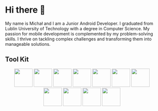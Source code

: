 # Hi there 👋

My name is Michał and I am a Junior Android Developer. I graduated from Lublin University of Technology with a degree in Computer Science. My passion for mobile development is complemented by my problem-solving skills. I thrive on tackling complex challenges and transforming them into manageable solutions.

## Tool Kit

<p align="center">
    <img src="https://cdn.jsdelivr.net/gh/devicons/devicon/icons/kotlin/kotlin-original.svg" height="60"/>
    <img src="https://cdn.jsdelivr.net/gh/devicons/devicon/icons/java/java-original.svg" height="60"/> 
    <img src="https://cdn.jsdelivr.net/gh/devicons/devicon/icons/android/android-plain.svg" height="60"/>  
    <img src="https://cdn.jsdelivr.net/gh/devicons/devicon/icons/androidstudio/androidstudio-original.svg" height="60" />
    <img src="https://cdn.jsdelivr.net/gh/devicons/devicon/icons/spring/spring-original.svg" height="60"/>
    <img src="https://cdn.jsdelivr.net/gh/devicons/devicon/icons/html5/html5-original.svg" height="60"/>
    <img src="https://cdn.jsdelivr.net/gh/devicons/devicon/icons/css3/css3-original.svg" height="60"/>
    <img src="https://cdn.jsdelivr.net/gh/devicons/devicon/icons/sqlite/sqlite-original.svg"height="60"/>
    <img src="https://cdn.jsdelivr.net/gh/devicons/devicon/icons/postgresql/postgresql-plain.svg" height="60"/>
    <img src="https://cdn.jsdelivr.net/gh/devicons/devicon/icons/git/git-original.svg" height="60"/>
    <img src="https://cdn.jsdelivr.net/gh/devicons/devicon/icons/docker/docker-original.svg" height="60"/>
</p>

<p align="center">
   
</p>
